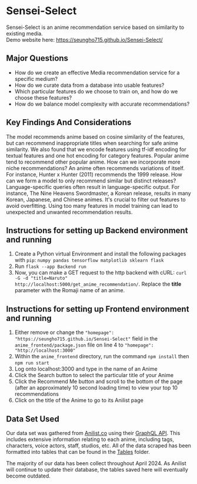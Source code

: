 # Sensei-Select

Sensei-Select is an anime recommendation service based on similarity to existing media. <br />
Demo website here: https://seungho715.github.io/Sensei-Select/

## Major Questions
- How do we create an effective Media recommendation service for a specific medium? 
- How do we curate data from a database into usable features?
- Which particular features do we choose to train on, and how do we choose these features?
- How do we balance model complexity with accurate recommendations?

## Key Findings And Considerations
The model recommends anime based on cosine similarity of the features, but can recommend inappropriate titles when searching for safe anime similarity. 
We also found that we encode features using tf-idf encoding for textual features and one hot encoding for category features.
Popular anime tend to recommend other popular anime. How can we incorporate more niche recommendations?
An anime often recommends variations of itself. For instance, Hunter x Hunter (2011) recommends the 1999 release. How can we form a model to only recommend similar but distinct releases?
Language-specific queries often result in language-specific output. For instance, The Nine Heavens Swordmaster, a Korean release, results in many Korean, Japanese, and Chinese animes.
It's crucial to filter out features to avoid overfitting. Using too many features in model training can lead to unexpected and unwanted recommendation results.

## Instructions for setting up Backend environment and running

1. Create a Python virtual Environment and install the following packages with `pip`: `numpy pandas tensorflow matplotlib sklearn flask`
2. Run `flask --app Backend run`
3. Now, you can make a GET request to the http backend with cURL: `curl -G -d "title=Naruto" http://localhost:5000/get_anime_recommendation/`. Replace the **title** parameter with the Romaji name of an anime.

## Instructions for setting up Frontend environment and running

1. Either remove or change the `"homepage": "https://seungho715.github.io/Sensei-Select"` field in the `anime_frontend/package.json` file on line 4 to `"homepage": "http://localhost:3000"`
2. Within the `anime_frontend` directory, run the command `npm install` then `npm run start`
3. Log onto localhost:3000 and type in the name of an Anime
4. Click the Search button to select the particular title of your Anime
5. Click the Recommend Me button and scroll to the bottom of the page (after an approximately 10 second loading time) to view your top 10 recommendations
6. Click on the title of the Anime to go to its Anilist page

## Data Set Used

Our data set was gathered from [Anilist.co](https://anilist.co/search/anime) using their [GraphQL API](https://anilist.co/graphiql). This includes extensive information relating to each anime, including tags, characters, voice actors, staff, studios, etc. All of the data scraped has been formatted into tables that can be found in the [Tables](Tables) folder.  

The majority of our data has been collect throughout April 2024. As Anilist will continue to update their database, the tables saved here will eventually become outdated. 
